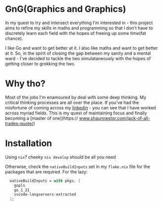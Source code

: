 # GnG(Graphics and Graphics)

In my quest to try and intersect everything I'm interested in - this project aims to refine my skills in maths and
programming so that I don't have to discretely learn each field with the hopes of freeing up some time(fat chance).

I like Go and want to get better at it. I also like maths and want to get better at it. So, in the spirit of closing
the  gap between my sanity and a mental ward - I've decided to tackle the two simulataneously with the hopes of getting
closer to grokking the two.

# Why tho?

Most of the jobs I'm enamoured by deal with some deep thinking. My critical thinking processes are all over the place.
If you've had the misfortune of coming across my [linkedin](https://www.linkedin.com/in/cokoali/) - you can see that I
have worked across myriad fields. This is my quest of maintaining focus and finally becoming a [master of one](https://
www.shaunnestor.com/jack-of-all-trades-quote/)

# Installation

Using `nix`? cheeky `nix develop` should be all you need

Otherwise, check the `nativeBuildInputs` set in my `flake.nix` file for the packages that are required. 
For the lazy: 
```nix 
  nativeBuildInputs = with pkgs; [
    gopls
    go_1_21
    vscode-langservers-extracted 
  ];  
```


